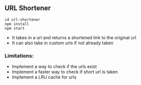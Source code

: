 ## URL Shortener

```
cd url-shortener
npm install
npm start
```

- It takes in a url and returns a shortened link to the original url
- It can also take in custom urls if not already taken

### Limitations:
- Implement a way to check if the urls exist
- Implement a faster way to check if short url is taken
- Implement a LRU cache for urls
